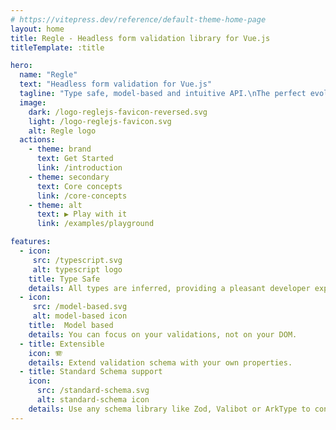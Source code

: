 ```yaml
---
# https://vitepress.dev/reference/default-theme-home-page
layout: home
title: Regle - Headless form validation library for Vue.js
titleTemplate: :title

hero:
  name: "Regle"
  text: "Headless form validation for Vue.js"
  tagline: "Type safe, model-based and intuitive API.\nThe perfect evolution of Vuelidate."
  image:
    dark: /logo-reglejs-favicon-reversed.svg
    light: /logo-reglejs-favicon.svg
    alt: Regle logo
  actions:
    - theme: brand
      text: Get Started
      link: /introduction
    - theme: secondary
      text: Core concepts
      link: /core-concepts
    - theme: alt
      text: ▶️ Play with it
      link: /examples/playground

features:
  - icon: 
     src: /typescript.svg
     alt: typescript logo
    title: Type Safe
    details: All types are inferred, providing a pleasant developer experience.
  - icon: 
     src: /model-based.svg
     alt: model-based icon 
    title:  Model based
    details: You can focus on your validations, not on your DOM.
  - title: Extensible
    icon: 🪗
    details: Extend validation schema with your own properties.
  - title: Standard Schema support
    icon: 
      src: /standard-schema.svg
      alt: standard-schema icon
    details: Use any schema library like Zod, Valibot or ArkType to control your validations.
---
```


